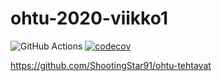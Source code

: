 # ohtu-2020-viikko1

![GitHub Actions](https://github.com/ShootingStar91/ohtu-2020-viikko1/workflows/Java%20CI%20with%20Gradle/badge.svg)
[![codecov](https://codecov.io/gh/ShootingStar91/ohtu-2020-viikko1/branch/main/graph/badge.svg?token=R5CGCJU7II)](https://codecov.io/gh/ShootingStar91/ohtu-2020-viikko1)

https://github.com/ShootingStar91/ohtu-tehtavat
